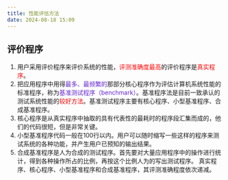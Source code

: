 ```yaml
---
title: 性能评估方法
date: 2024-08-18 15:09
---
```

## 评价程序

1. 用户采用评价程序来评价系统的性能，<font color="#ff0000">评测准确度最高</font>的评价程序是<font color="#ff0000">真实程序</font>。
2. 把应用程序中用得<font color="#6425d0">最多、最频繁的</font>那部分核心程序作为评估计算机系统性能的标准程序，称为<font color="#6425d0">基准测试程序（benchmark）</font>。基准程序法是目前一致承认的测试系统性能的<font color="#ff0000">较好方法</font>。基准测试程序主要有核心程序、小型基准程序、合成基准程序。
3. 核心程序是从真实程序中抽取的具有代表性的最耗时的程序段汇集而成的，他们的代码很短，但是非常关键。
4. 小型基准程序代码一般在100行以内。用户可以随时缩写一些这样的程序来测试系统的各种功能，并产生用户已预知的输出结果。
5. 合成基准程序是人为合成的测试程序。首先要对大量应用程序中的操作进行统计，得到各种操作所占的比例，再按这个比例人为的写出测试程序。
真实程序、核心程序、小型基准程序和合成基准程序，其评测准确程度依次递减。